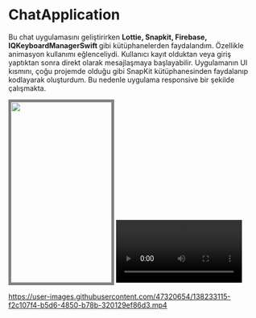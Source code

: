 # ChatApplication

<p>Bu chat uygulamasını geliştirirken <b> Lottie, Snapkit, Firebase, IQKeyboardManagerSwift </b> gibi kütüphanelerden faydalandım. Özellikle animasyon kullanımı eğlenceliydi. Kullanıcı kayıt olduktan veya giriş yaptıktan sonra direkt olarak mesajlaşmaya başlayabilir. Uygulamanın UI kısmını, çoğu projemde olduğu gibi SnapKit kütüphanesinden faydalanıp kodlayarak oluşturdum. Bu nedenle uygulama responsive bir şekilde çalışmakta. </p>


<img src="https://user-images.githubusercontent.com/47320654/138232159-ebc5f28b-3e31-4e34-9b5a-2ac636b0edbb.png"  width="200" height="360" style="border:5px solid grey">

<video width="250" controls>
  <source src="https://user-images.githubusercontent.com/47320654/138233115-f2c107f4-b5d6-4850-b78b-320129ef86d3.mp4" type="video/mp4">
  Your browser does not support HTML video.
</video>


https://user-images.githubusercontent.com/47320654/138233115-f2c107f4-b5d6-4850-b78b-320129ef86d3.mp4


